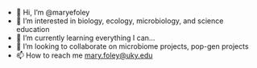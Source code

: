 - 👋 Hi, I’m @maryefoley
- 👀 I’m interested in biology, ecology, microbiology, and science education
- 🌱 I’m currently learning everything I can...
- 💞️ I’m looking to collaborate on microbiome projects, pop-gen projects
- 📫 How to reach me mary.foley@uky.edu

<!---
maryefoley/maryefoley is a ✨ special ✨ repository because its `README.md` (this file) appears on your GitHub profile.
You can click the Preview link to take a look at your changes.
--->
